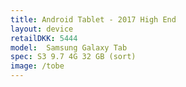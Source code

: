 ```yaml
--- 
title: Android Tablet - 2017 High End
layout: device
retailDKK: 5444
model:  Samsung Galaxy Tab 
spec: S3 9.7 4G 32 GB (sort)
image: /tobe
---
```




